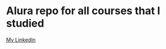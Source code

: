 # Alura repo for all courses that I studied 

[My Linkedin](https://www.linkedin.com/in/marco-antonio-bet/)